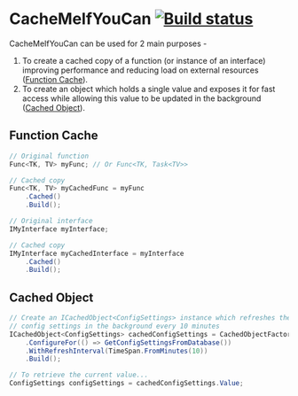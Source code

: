 
# CacheMeIfYouCan [![Build status](https://ci.appveyor.com/api/projects/status/pl5d7dyb7iu59nyx?svg=true)](https://ci.appveyor.com/project/hpeebles/cachemeifyoucan)

CacheMeIfYouCan can be used for 2 main purposes -
1. To create a cached copy of a function (or instance of an interface) improving performance and reducing load on external resources ([Function Cache](#function-cache)).
2. To create an object which holds a single value and exposes it for fast access while allowing this value to be updated in the background ([Cached Object](#cached-object)).

## Function Cache
```csharp
// Original function
Func<TK, TV> myFunc; // Or Func<TK, Task<TV>>

// Cached copy
Func<TK, TV> myCachedFunc = myFunc
    .Cached()
    .Build();

// Original interface
IMyInterface myInterface;

// Cached copy
IMyInterface myCachedInterface = myInterface
    .Cached()
    .Build();
```

## Cached Object
```csharp
// Create an ICachedObject<ConfigSettings> instance which refreshes the
// config settings in the background every 10 minutes
ICachedObject<ConfigSettings> cachedConfigSettings = CachedObjectFactory
    .ConfigureFor(() => GetConfigSettingsFromDatabase())
    .WithRefreshInterval(TimeSpan.FromMinutes(10))
    .Build();

// To retrieve the current value...
ConfigSettings configSettings = cachedConfigSettings.Value;
```